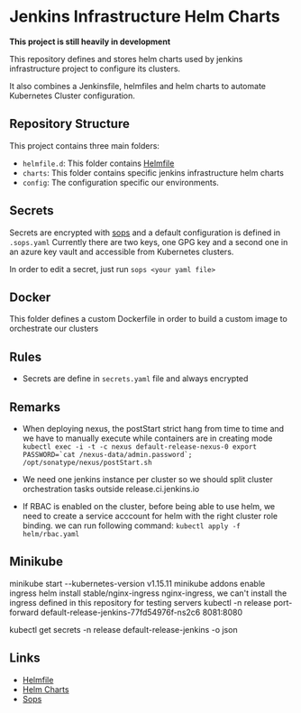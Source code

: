 # Jenkins Infrastructure Helm Charts

**This project is still heavily in development**

This repository defines and stores helm charts used by jenkins infrastructure project to configure its clusters.

It also combines a Jenkinsfile, helmfiles and helm charts to automate Kubernetes Cluster configuration.

## Repository Structure
This project contains three main folders:

* `helmfile.d`: This folder contains [Helmfile](https://github.com/roboll/helmfile)
* `charts`: This folder contains specific jenkins infrastructure helm charts
* `config`: The configuration specific our environments.

## Secrets
Secrets are encrypted with [sops](https://github.com/mozilla/sops) and a default configuration is defined in `.sops.yaml`
Currently there are two keys, one GPG key  and a second one in an azure key vault and accessible from Kubernetes clusters.

In order to edit a secret, just run `sops <your yaml file>`

## Docker
This folder defines a custom Dockerfile in order to build a custom image to orchestrate our clusters

## Rules
* Secrets are define in `secrets.yaml` file and always encrypted

## Remarks
* When deploying nexus, the postStart strict hang from time to time and we have to manually execute while containers are in creating mode
```kubectl exec -i -t -c nexus default-release-nexus-0 export PASSWORD=`cat /nexus-data/admin.password`; /opt/sonatype/nexus/postStart.sh```

* We need one jenkins instance per cluster so we should split cluster orchestration tasks outside release.ci.jenkins.io

* If RBAC is enabled on the cluster, before being able to use helm, we need to create a service acccount for helm with the right cluster role binding.
we can run following command: ```kubectl apply -f helm/rbac.yaml```


## Minikube

minikube start --kubernetes-version v1.15.11
minikube addons enable ingress
helm install stable/nginx-ingress nginx-ingress, we can't install the ingress defined in this repository for testing servers
kubectl -n release port-forward default-release-jenkins-77fd54976f-ns2c6 8081:8080

kubectl get secrets -n release  default-release-jenkins -o json

## Links
* [Helmfile](https://github.com/roboll/helmfile)
* [Helm Charts](https://github.com/helm/charts)
* [Sops](https://github.com/mozilla/sops)
